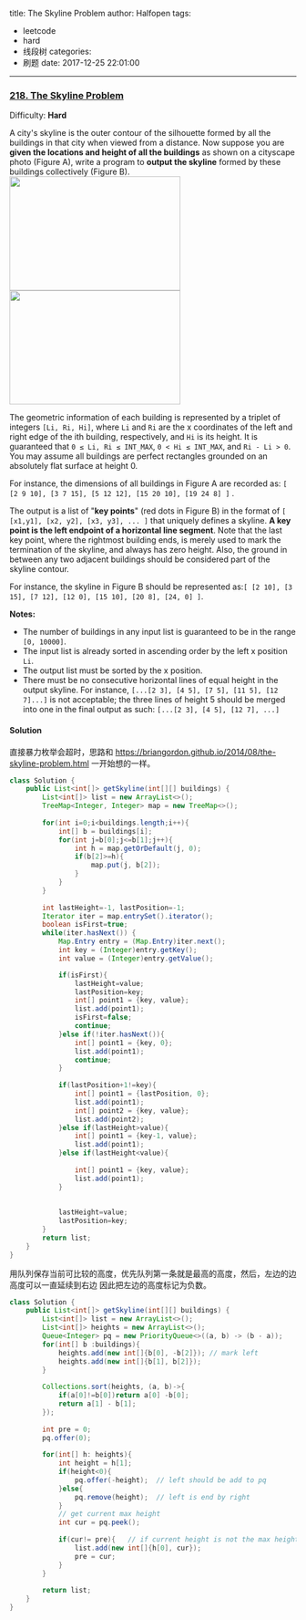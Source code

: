 title: The Skyline Problem
author: Halfopen
tags:
  - leetcode
  - hard
  - 线段树
categories:
  - 刷题
date: 2017-12-25 22:01:00
---
### [218\. The Skyline Problem](https://leetcode.com/problems/the-skyline-problem/description/)

Difficulty: **Hard**

A city's skyline is the outer contour of the silhouette formed by all the buildings in that city when viewed from a distance. Now suppose you are **given the locations and height of all the buildings** as shown on a cityscape photo (Figure A), write a program to **output the skyline** formed by these buildings collectively (Figure B).
<img src="https://leetcode.com/static/images/problemset/skyline1.jpg" width = "300" height = "200"  align=center />
<img src="https://leetcode.com/static/images/problemset/skyline2.jpg" width = "300" height = "200"  align=center />

The geometric information of each building is represented by a triplet of integers `[Li, Ri, Hi]`, where `Li` and `Ri` are the x coordinates of the left and right edge of the ith building, respectively, and `Hi` is its height. It is guaranteed that `0 ≤ Li, Ri ≤ INT_MAX`, `0 < Hi ≤ INT_MAX`, and `Ri - Li > 0`. You may assume all buildings are perfect rectangles grounded on an absolutely flat surface at height 0.

For instance, the dimensions of all buildings in Figure A are recorded as: `[ [2 9 10], [3 7 15], [5 12 12], [15 20 10], [19 24 8] ]` .

The output is a list of "**key points**" (red dots in Figure B) in the format of `[ [x1,y1], [x2, y2], [x3, y3], ... ]` that uniquely defines a skyline. **A key point is the left endpoint of a horizontal line segment**. Note that the last key point, where the rightmost building ends, is merely used to mark the termination of the skyline, and always has zero height. Also, the ground in between any two adjacent buildings should be considered part of the skyline contour.

For instance, the skyline in Figure B should be represented as:`[ [2 10], [3 15], [7 12], [12 0], [15 10], [20 8], [24, 0] ]`.

**Notes:**

*   The number of buildings in any input list is guaranteed to be in the range `[0, 10000]`.
*   The input list is already sorted in ascending order by the left x position `Li`.
*   The output list must be sorted by the x position.
*   There must be no consecutive horizontal lines of equal height in the output skyline. For instance, `[...[2 3], [4 5], [7 5], [11 5], [12 7]...]` is not acceptable; the three lines of height 5 should be merged into one in the final output as such: `[...[2 3], [4 5], [12 7], ...]`



#### Solution
直接暴力枚举会超时，思路和 https://briangordon.github.io/2014/08/the-skyline-problem.html 一开始想的一样。
```java
class Solution {
    public List<int[]> getSkyline(int[][] buildings) {
        List<int[]> list = new ArrayList<>();
        TreeMap<Integer, Integer> map = new TreeMap<>();
        
        for(int i=0;i<buildings.length;i++){
            int[] b = buildings[i];
            for(int j=b[0];j<=b[1];j++){
                int h = map.getOrDefault(j, 0);
                if(b[2]>=h){
                    map.put(j, b[2]);
                }
            }
        }
        
        int lastHeight=-1, lastPosition=-1;
        Iterator iter = map.entrySet().iterator();
        boolean isFirst=true;
        while(iter.hasNext()) {
            Map.Entry entry = (Map.Entry)iter.next();
            int key = (Integer)entry.getKey();
            int value = (Integer)entry.getValue();

            if(isFirst){
                lastHeight=value;
                lastPosition=key;
                int[] point1 = {key, value};
                list.add(point1);
                isFirst=false;
                continue;
            }else if(!iter.hasNext()){
                int[] point1 = {key, 0};
                list.add(point1);
                continue;
            }
            
            if(lastPosition+1!=key){
                int[] point1 = {lastPosition, 0};
                list.add(point1);
                int[] point2 = {key, value};
                list.add(point2);
            }else if(lastHeight>value){
                int[] point1 = {key-1, value};
                list.add(point1);
            }else if(lastHeight<value){     
                
                int[] point1 = {key, value};
                list.add(point1);
            }
            
            
            lastHeight=value;
            lastPosition=key;
        }
        return list;
    }
}
```


用队列保存当前可比较的高度，优先队列第一条就是最高的高度，然后，左边的边高度可以一直延续到右边
因此把左边的高度标记为负数。

```java
class Solution {
    public List<int[]> getSkyline(int[][] buildings) {
        List<int[]> list = new ArrayList<>();
        List<int[]> heights = new ArrayList<>();
        Queue<Integer> pq = new PriorityQueue<>((a, b) -> (b - a));
        for(int[] b :buildings){
            heights.add(new int[]{b[0], -b[2]}); // mark left 
            heights.add(new int[]{b[1], b[2]});
        }
        
        Collections.sort(heights, (a, b)->{
            if(a[0]!=b[0])return a[0] -b[0];
            return a[1] - b[1];
        });
            
        int pre = 0;
        pq.offer(0);
        
        for(int[] h: heights){
            int height = h[1];
            if(height<0){
                pq.offer(-height);  // left should be add to pq
            }else{  
                pq.remove(height);  // left is end by right
            }
            // get current max height
            int cur = pq.peek();
            
            if(cur!= pre){   // if current height is not the max height
                list.add(new int[]{h[0], cur});
                pre = cur;
            }
        }
        
        return list;
    }
}
```